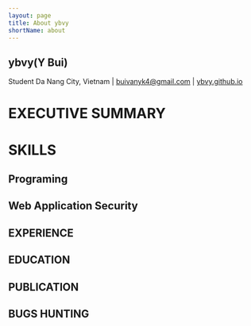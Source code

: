 ```yaml
---
layout: page
title: About ybvy
shortName: about
---
```


## ybvy(Y Bui)
Student
Da Nang City, Vietnam | buivanyk4@gmail.com | [ybvy.github.io](https://ybvy.github.io)

# EXECUTIVE SUMMARY

# SKILLS
## Programing

## Web Application Security

## EXPERIENCE

## EDUCATION

## PUBLICATION

## BUGS HUNTING